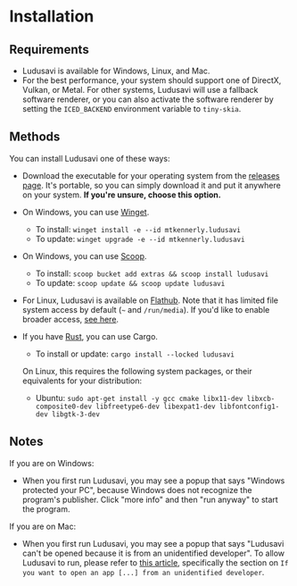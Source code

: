 # Installation

## Requirements

- Ludusavi is available for Windows, Linux, and Mac.
- For the best performance, your system should support one of DirectX, Vulkan, or Metal.
  For other systems, Ludusavi will use a fallback software renderer,
  or you can also activate the software renderer by setting the `ICED_BACKEND` environment variable to `tiny-skia`.

## Methods

You can install Ludusavi one of these ways:

- Download the executable for your operating system from the
  [releases page](https://github.com/mtkennerly/ludusavi/releases).
  It's portable, so you can simply download it and put it anywhere on your system.
  **If you're unsure, choose this option.**

- On Windows, you can use [Winget](https://github.com/microsoft/winget-cli).

  - To install: `winget install -e --id mtkennerly.ludusavi`
  - To update: `winget upgrade -e --id mtkennerly.ludusavi`

- On Windows, you can use [Scoop](https://scoop.sh).

  - To install: `scoop bucket add extras && scoop install ludusavi`
  - To update: `scoop update && scoop update ludusavi`

- For Linux, Ludusavi is available on [Flathub](https://flathub.org/apps/details/com.github.mtkennerly.ludusavi).
  Note that it has limited file system access by default (`~` and `/run/media`).
  If you'd like to enable broader access, [see here](https://github.com/flathub/com.github.mtkennerly.ludusavi/blob/master/README.md).

- If you have [Rust](https://www.rust-lang.org), you can use Cargo.

  - To install or update: `cargo install --locked ludusavi`

  On Linux, this requires the following system packages, or their equivalents
  for your distribution:

  - Ubuntu: `sudo apt-get install -y gcc cmake libx11-dev libxcb-composite0-dev libfreetype6-dev libexpat1-dev libfontconfig1-dev libgtk-3-dev`

## Notes

If you are on Windows:

- When you first run Ludusavi, you may see a popup that says
  "Windows protected your PC",
  because Windows does not recognize the program's publisher.
  Click "more info" and then "run anyway" to start the program.

If you are on Mac:

- When you first run Ludusavi, you may see a popup that says
  "Ludusavi can't be opened because it is from an unidentified developer".
  To allow Ludusavi to run, please refer to [this article](https://support.apple.com/en-us/102445),
  specifically the section on `If you want to open an app [...] from an unidentified developer`.
